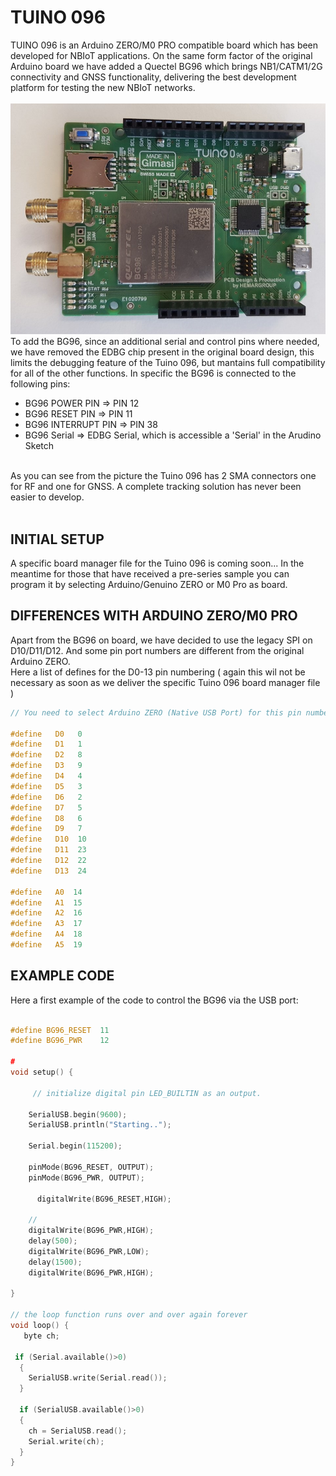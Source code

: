 # TUINO 096

TUINO 096 is an Arduino ZERO/M0 PRO compatible board which has been developed for NBIoT applications. On the same form factor of the original Arduino board we have added a Quectel BG96 which brings NB1/CATM1/2G connectivity and GNSS functionality, delivering the best development platform for testing the new NBIoT networks.<br/>
<br/>
<img src="/docs/tuino_096.jpg"/>
<br/>
To add the BG96, since an additional serial and control pins where needed, we have removed the EDBG chip present in the original board design, this limits the debugging feature of the Tuino 096, but mantains full compatibility for all of the other functions. In specific the BG96 is connected to the following pins:
* BG96 POWER PIN      => PIN 12
* BG96 RESET PIN      => PIN 11
* BG96 INTERRUPT PIN  => PIN 38
* BG96 Serial         => EDBG Serial, which is accessible a 'Serial' in the Arudino Sketch 
<br/>
As you can see from the picture the Tuino 096 has 2 SMA connectors one for RF  and one for GNSS. A complete tracking solution has never been easier to develop.
<br>
<br/>

## INITIAL SETUP
A specific board manager file for the Tuino 096 is coming soon... In the meantime for those that have received a pre-series sample you can program it by selecting Arduino/Genuino ZERO or M0 Pro as board.

## DIFFERENCES WITH ARDUINO ZERO/M0 PRO
Apart from the BG96 on board, we have decided to use the legacy SPI on D10/D11/D12. And some pin port numbers are different from the original Arduino ZERO.<br>
Here a list of defines for the D0-13 pin numbering ( again this wil not be necessary as soon as we deliver the specific Tuino 096 board manager file )

```c
// You need to select Arduino ZERO (Native USB Port) for this pin numbering

#define   D0   0
#define   D1   1
#define   D2   8
#define   D3   9
#define   D4   4
#define   D5   3
#define   D6   2
#define   D7   5
#define   D8   6
#define   D9   7
#define   D10  10
#define   D11  23
#define   D12  22
#define   D13  24

#define   A0  14
#define   A1  15
#define   A2  16
#define   A3  17
#define   A4  18
#define   A5  19


```

## EXAMPLE CODE
Here a first example of the code to control the BG96 via the USB port:


```c

#define BG96_RESET  11
#define BG96_PWR    12

#
void setup() {
 	
 	 // initialize digital pin LED_BUILTIN as an output.
 
   	SerialUSB.begin(9600);
   	SerialUSB.println("Starting..");

   	Serial.begin(115200);

    pinMode(BG96_RESET, OUTPUT);
    pinMode(BG96_PWR, OUTPUT);

 	  digitalWrite(BG96_RESET,HIGH);
    
    // 
  	digitalWrite(BG96_PWR,HIGH);
  	delay(500);
  	digitalWrite(BG96_PWR,LOW);
  	delay(1500);
  	digitalWrite(BG96_PWR,HIGH);
  
}

// the loop function runs over and over again forever
void loop() {
   byte ch;
   
 if (Serial.available()>0) 
  {
    SerialUSB.write(Serial.read());
  }

  if (SerialUSB.available()>0) 
  {
    ch = SerialUSB.read();
    Serial.write(ch);
  }
}

```
